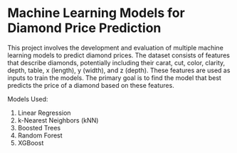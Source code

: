 # Machine Learning Models for Diamond Price Prediction
This project involves the development and evaluation of multiple machine learning models to predict diamond prices. The dataset consists of features that describe diamonds, potentially including their carat, cut, color, clarity, depth, table, x (length), y (width), and z (depth). These features are used as inputs to train the models. The primary goal is to find the model that best predicts the price of a diamond based on these features.

Models Used:
1. Linear Regression
2. k-Nearest Neighbors (kNN)
3. Boosted Trees
4. Random Forest
5. XGBoost
